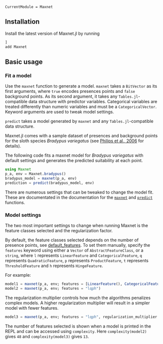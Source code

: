 ```@meta
CurrentModule = Maxnet
```

## Installation
Install the latest version of Maxnet.jl by running
```julia
]
add Maxnet
```

## Basic usage
### Fit a model
Use the `maxnet` function to generate a model. `maxnet` takes a `BitVector` as its first arguments, where `true` encodes presences points and `false` background points. As its second argument, it takes any `Tables.jl`-compatible data structure with predictor variables. Categorical variables are treated differently than numeric variables and must be a `CategoricalVector`. Keyword arguments are used to tweak model settings.

`predict` takes a model generated by `maxnet` and any `Tables.jl`-compatible data structure.

Maxnet.jl comes with a sample dataset of presences and background points for the sloth species _Bradypus variegatus_ (see [Philips et al., 2006](https://doi.org/10.1016/j.ecolmodel.2005.03.026) for details).

The following code fits a maxnet model for _Bradypus variegatus_ with default settings and generates the predicted suitability at each point.

```julia
using Maxnet
p_a, env = Maxnet.bradypus()
bradypus_model = maxnet(p_a, env)
prediction = predict(bradypus_model, env)
```

There are numerous settings that can be tweaked to change the model fit. These are documentated in the documentation for the [`maxnet`](@ref) and [`predict`](@ref) functions.

### Model settings
The two most important settings to change when running Maxnet is the feature classes selected and the regularization factor.

By default, the feature classes selected depends on the number of presence points, see [default_features](@ref). To set them manually, specify the `features` keyword using either a `Vector` of `AbstractFeatureClass`, or a `string`, where `l` represents `LinearFeature` and `CategoricalFeature`, `q` represents `QuadraticFeature`, `p` represents `ProductFeature`, `t` represents `ThresholdFeature` and `h` represents `HingeFeature`. 

For example:
```julia
model1 = maxnet(p_a, env; features = [LinearFeature(), CategoricalFeature(), QuadraticFeature()])
model2 = maxnet(p_a, env; features = "lqph")
```

The regularization multiplier controls how much the algorithms penalizes complex models. A higher regularization multiplier will result in a simpler model with fewer features.

```julia
model3 = maxnet(p_a, env; features = "lqph", regularization_multiplier = 10.0)
```

The number of features selected is shown when a model is printed in the REPL and can be accessed using `complexity`. Here `complexity(model2)` gives `48` and `complexity(model3)` gives `13`.